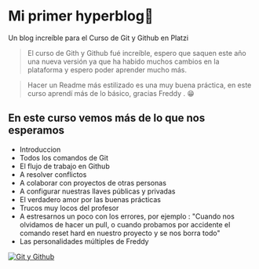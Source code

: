 # Mi primer hyperblog💚
Un blog increíble para el Curso de Git y Github en Platzi
>El curso de Gith y Github fué increíble, espero que saquen este año una nueva versión ya que ha habido muchos cambios en la plataforma y espero poder aprender mucho más.

>Hacer un Readme más estilizado es una muy buena práctica, en este curso aprendí más de lo básico, gracias Freddy . 😁

## En este curso vemos más de lo que nos esperamos
* Introduccion
* Todos los comandos de Git
* El flujo de trabajo en Github
* A resolver conflictos
* A colaborar con proyectos de otras personas
* A configurar nuestras llaves públicas y privadas
* El verdadero amor por las buenas prácticas
* Trucos muy locos del profesor
* A estresarnos un poco con los errores, por ejemplo : "Cuando nos olvidamos de hacer un pull, o cuando probamos por accidente el comando reset hard en nuestro proyecto y se nos borra todo"
* Las personalidades múltiples de Freddy

[![Git y Github](https://i.ytimg.com/vi/1RKPsALUGn8/maxresdefault.jpg "Git y Github")](http://i.ytimg.com/vi/1RKPsALUGn8/maxresdefault.jpg "Git y Github")
